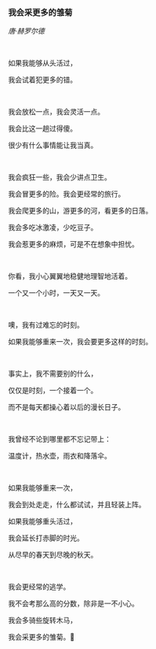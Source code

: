 ### **我会采更多的雏菊**

*唐·赫罗尔德*

 



如果我能够从头活过， 

我会试着犯更多的错。 

 

我会放松一点，我会灵活一点。 

我会比这一趟过得傻。 

很少有什么事情能让我当真。 

 

我会疯狂一些，我会少讲点卫生。 

我会冒更多的险。我会更经常的旅行。 

我会爬更多的山，游更多的河，看更多的日落。 

我会多吃冰激凌，少吃豆子。 

我会惹更多的麻烦，可是不在想象中担忧。 

 

你看，我小心翼翼地稳健地理智地活着。

一个又一个小时，一天又一天。 

 

噢，我有过难忘的时刻。 

如果我能够重来一次，我会要更多这样的时刻。 

 

事实上，我不需要别的什么， 

仅仅是时刻，一个接着一个。 

而不是每天都操心着以后的漫长日子。 

 

我曾经不论到哪里都不忘记带上： 

温度计，热水壶，雨衣和降落伞。 

 

如果我能够重来一次， 

我会到处走走，什么都试试，并且轻装上阵。 

如果我能够重头活过， 

我会延长打赤脚的时光。 

从尽早的春天到尽晚的秋天。 

 

我会更经常的逃学。 

我不会考那么高的分数，除非是一不小心。 

我会多骑些旋转木马， 

我会采更多的雏菊。🌼